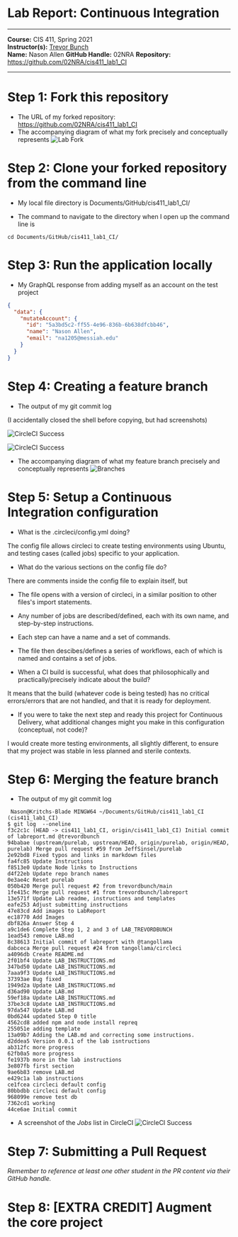 # Lab Report: Continuous Integration
___
**Course:** CIS 411, Spring 2021  
**Instructor(s):** [Trevor Bunch](https://github.com/trevordbunch)  
**Name:** Nason Allen
**GitHub Handle:** 02NRA
**Repository:** https://github.com/02NRA/cis411_lab1_CI
___

# Step 1: Fork this repository
- The URL of my forked repository: https://github.com/02NRA/cis411_lab1_CI
- The accompanying diagram of what my fork precisely and conceptually represents
![Lab Fork](../assets/Lab_Fork.png)

# Step 2: Clone your forked repository from the command line  
- My local file directory is Documents/GitHub/cis411_lab1_CI/

- The command to navigate to the directory when I open up the command line is

```
cd Documents/GitHub/cis411_lab1_CI/
```

# Step 3: Run the application locally
- My GraphQL response from adding myself as an account on the test project
``` json
{
  "data": {
    "mutateAccount": {
      "id": "5a3bd5c2-ff55-4e96-836b-6b638dfcbb46",
      "name": "Nason Allen",
      "email": "na1205@messiah.edu"
    }
  }
}
```

# Step 4: Creating a feature branch
- The output of my git commit log

(I accidentally closed the shell before copying, but had screenshots)

![CircleCI Success](../assets/Branch_create.png)

![CircleCI Success](../assets/Branch_create2.png)

- The accompanying diagram of what my feature branch precisely and conceptually represents
![Branches](../assets/Branch_and_features.png)

# Step 5: Setup a Continuous Integration configuration
- What is the .circleci/config.yml doing?  

The config file allows circleci to create testing environments using Ubuntu, and testing cases (called jobs) specific to your application.

- What do the various sections on the config file do?  
   
There are comments inside the config file to explain itself, but 
- The file opens with a version of circleci, in a similar position to other files's import statements.
- Any number of jobs are described/defined, each with its own name, and step-by-step instructions.
- Each step can have a name and a set of commands.
- The file then descibes/defines a series of workflows, each of which is named and contains a set of jobs.

- When a CI build is successful, what does that philosophically and practically/precisely indicate about the build?  
   
It means that the build (whatever code is being tested) has no critical errors/errors that are not handled, and that it is ready for deployment.

- If you were to take the next step and ready this project for Continuous Delivery, what additional changes might you make in this configuration (conceptual, not code)?  
   
I would create more testing environments, all slightly different, to ensure that my project was stable in less planned and sterile contexts.

# Step 6: Merging the feature branch
* The output of my git commit log
```
 Nason@Kritchs-Blade MINGW64 ~/Documents/GitHub/cis411_lab1_CI (cis411_lab1_CI)
$ git log  --oneline
f3c2c1c (HEAD -> cis411_lab1_CI, origin/cis411_lab1_CI) Initial commit of labreport.md @trevordbunch
94babae (upstream/purelab, upstream/HEAD, origin/purelab, origin/HEAD, purelab) Merge pull request #59 from JeffSinsel/purelab
2e92bd8 Fixed typos and links in markdown files
fa4fc85 Update Instructions
f8513e0 Update Node links to Instructions
d4f22eb Update repo branch names
0e3ae4c Reset purelab
050b420 Merge pull request #2 from trevordbunch/main
1fe415c Merge pull request #1 from trevordbunch/labreport
13e571f Update Lab readme, instructions and templates
eafe253 Adjust submitting instructions
47e83cd Add images to LabReport
ec18770 Add Images
dbf826a Answer Step 4
a9c1de6 Complete Step 1, 2 and 3 of LAB_TREVORDBUNCH
1ead543 remove LAB.md
8c38613 Initial commit of labreport with @tangollama
dabceca Merge pull request #24 from tangollama/circleci
a4096db Create README.md
2f01bf4 Update LAB_INSTRUCTIONS.md
347bd50 Update LAB_INSTRUCTIONS.md
7aaa9f3 Update LAB_INSTRUCTIONS.md
37393ae Bug fixed
1949d2a Update LAB_INSTRUCTIONS.md
d36ad90 Update LAB.md
59ef18a Update LAB_INSTRUCTIONS.md
37be3c8 Update LAB_INSTRUCTIONS.md
97da547 Update LAB.md
0bd6244 updated Step 0 title
4562cd8 added npm and node install repreq
255051e adding template
13a09b7 Adding the LAB.md and correcting some instructions.
d2ddea5 Version 0.0.1 of the lab isntructions
ab312fc more progress
62fb0a5 more progress
fe1937b more in the lab instructions
3e807fb first section
9ae6b83 remove LAB.md
e429c1a lab instructions
ce1fcea circleci default config
80bbdbb circleci default config
968099e remove test db
7362cd1 working
44ce6ae Initial commit

```

* A screenshot of the _Jobs_ list in CircleCI
![CircleCI Success](../assets/Circ_Jobs.png)

# Step 7: Submitting a Pull Request
_Remember to reference at least one other student in the PR content via their GitHub handle._



# Step 8: [EXTRA CREDIT] Augment the core project